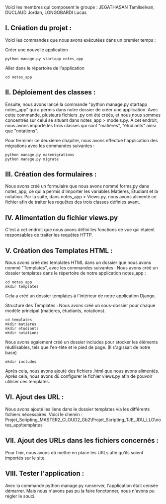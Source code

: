 Voici les membres qui composent le groupe : JEGATHASAN Tamilselvan, DUCLAUD Jordan, LONGOBARDI Lucas

## I. Création du projet :

Voici les commandes que nous avons exécutées dans un premier temps :

Créer une nouvelle application

```
python manage.py startapp notes_app 
```

Aller dans le répertoire de l'application

```
cd notes_app
```

## II. Déploiement des classes :
Ensuite, nous avons lancé la commande "python manage.py startapp notes_app" qui a permis dans notre dossier de créer une application. Avec cette commande, plusieurs fichiers .py ont été créés, et nous nous sommes concentrés sur celui se situant dans notes_app > models.py. À cet endroit, nous avons importé les trois classes qui sont "matières", "étudiants" ainsi que "notations".

Pour terminer ce deuxième chapitre, nous avons effectué l'application des migrations avec les commandes suivantes :

```
python manage.py makemigrations
python manage.py migrate
```

## III. Création des formulaires :
Nous avons créé un formulaire que nous avons nommé forms.py dans notes_app, ce qui a permis d'importer les variables Matières, Étudiant et la notation. Par la suite, dans notes_app > Views.py, nous avons alimenté ce fichier afin de traiter les requêtes des trois classes définies avant.


## IV. Alimentation du fichier views.py
C'est à cet endroit que nous avons défini les fonctions de vue qui étaient responsables de traiter les requêtes HTTP.


## V. Création des Templates HTML :
Nous avons créé des templates HTML dans un dossier que nous avons nommé "Templates", avec les commandes suivantes : Nous avons créé un dossier templates dans le répertoire de notre application notes_app :

```
cd notes_app
mkdir templates
```

Cela a créé un dossier templates à l'intérieur de notre application Django.

Structure des Templates : Nous avons créé un sous-dossier pour chaque modèle principal (matières, étudiants, notations).

```
cd templates
mkdir matieres
mkdir etudiants
mkdir notations
```

Nous avons également créé un dossier includes pour stocker les éléments réutilisables, tels que l'en-tête et le pied de page. (Il s'agissait de notre base)

```
mkdir includes 
```
Après cela, nous avons ajouté des fichiers .html que nous avons alimentés. Après cela, nous avons dû configurer le fichier views.py afin de pouvoir utiliser ces templates.

## VI. Ajout des URL :
Nous avons ajouté les liens dans le dossier templates via les différents fichiers nécessaires. Voici le chemin : Projet_Scripting_MASTER2_CLOUD2_Gb2\Projet_Scripting_TJE_JDU_LLO\notes_app\templates


## VII. Ajout des URLs dans les fichiers concernés :
Pour finir, nous avons dû mettre en place les URLs afin qu'ils soient importés sur le site.


## VIII. Tester l'application :
Avec la commande python manage.py runserver, l'application était censée démarrer. Mais nous n'avons pas pu la faire fonctonner, nous n'avons pu régler le souci.
